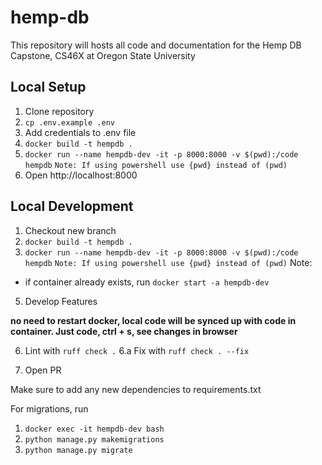 # hemp-db

This repository will hosts all code and documentation for the Hemp DB Capstone, CS46X at Oregon State University

## Local Setup

1. Clone repository
2. `cp .env.example .env`
3. Add credentials to .env file
4. `docker build -t hempdb .`
5. `docker run --name hempdb-dev -it -p 8000:8000 -v $(pwd):/code hempdb`    `Note: If using powershell use {pwd} instead of (pwd)`
6. Open http://localhost:8000

## Local Development

1. Checkout new branch
2. `docker build -t hempdb .`
3. `docker run --name hempdb-dev -it -p 8000:8000 -v $(pwd):/code hempdb`     `Note: If using powershell use {pwd} instead of (pwd)`
Note:
* if container already exists, run `docker start -a hempdb-dev` 
5. Develop Features

**no need to restart docker, local code will be synced up with code in container. Just code, ctrl + s, see changes in browser**

6. Lint with `ruff check .`
6.a Fix with `ruff check . --fix`

7. Open PR

Make sure to add any new dependencies to requirements.txt

For migrations, run
1. `docker exec -it hempdb-dev bash`
2. `python manage.py makemigrations`
3. `python manage.py migrate`
